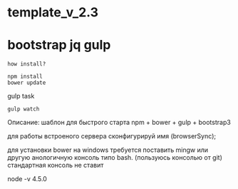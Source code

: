 # template_v_2.3
# bootstrap jq  gulp
```
how install?

npm install 
bower update

```
gulp task
```
gulp watch

```
Описание:
шаблон для быстрого старта npm + bower + gulp  + bootstrap3  


для работы встроеного сервера сконфигурируй имя (browserSync); 

для установки bower на windows требуется поставить mingw или другую анологичную консоль типо bash. (пользуюсь консолью от git) 
стандартная консоль не ставит

node -v 4.5.0 

